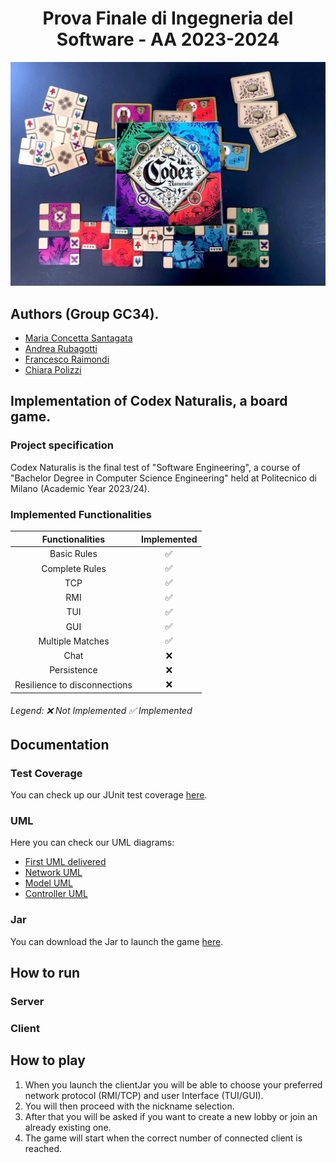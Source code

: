 <h1 align="center"> Prova Finale di Ingegneria del Software - AA 2023-2024 </h1>

![Loading.png](PROGETTO%2Fsrc%2Fmain%2Fresources%2Fimages%2Fothers%2FLoading.png)
## Authors (Group GC34).
- [Maria Concetta Santagata](https://github.com/mariaconcetta03)
- [Andrea Rubagotti](https://github.com/Ruba750)
- [Francesco Raimondi](https://github.com/FraRai02)
- [Chiara Polizzi](https://github.com/chiararaihc)
## Implementation of Codex Naturalis, a board game.
### Project specification
Codex Naturalis is the final test of "Software Engineering", a course of "Bachelor Degree in Computer Science Engineering" held at Politecnico di Milano (Academic Year 2023/24).
### Implemented Functionalities
|       Functionalities        | Implemented        |
|:----------------------------:| :-------------:    |
|         Basic Rules          | ✅ |
|        Complete Rules        | ✅ |
|             TCP              | ✅ |
|             RMI              | ✅ |
|             TUI              | ✅ |
|             GUI              | ✅ |
|       Multiple Matches       | ✅ |
|             Chat             | ❌ |
|         Persistence          | ❌ |
| Resilience to disconnections | ❌    |
###### Legend: ❌ Not Implemented     ✅ Implemented
## Documentation
### Test Coverage
You can check up our JUnit test coverage [here](PROGETTO%2FDeliveries%2FtestCoverage.png).
### UML
Here you can check our UML diagrams:
- [First UML delivered](PROGETTO%2FDeliverables%2FFILES%20CONSEGNATI%2026-03%2FUML_v3.jpg)
- [Network UML](PROGETTO%2FDeliverables%2FFILES%20CONSEGNATI%2006-05%2022_45%2FRETE.png)
- [Model UML](PROGETTO%2FDeliverables%2FFILES%20CONSEGNATI%2006-05%2022_45%2FMODEL.png)
- [Controller UML](PROGETTO%2FDeliverables%2FFILES%20CONSEGNATI%2006-05%2022_45%2FCONTROLLER.png)
### Jar
You can download the Jar to launch the game [here]().
## How to run
### Server
### Client
## How to play
1. When you launch the clientJar you will be able to choose your preferred network protocol (RMI/TCP) and user Interface (TUI/GUI).
2. You will then proceed with the nickname selection.
3. After that you will be asked if you want to create a new lobby or join an already existing one.
4. The game will start when the correct number of connected client is reached.



